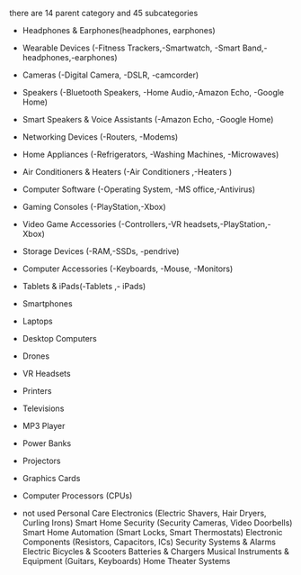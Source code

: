 there are 14 parent category and 45 subcategories

- Headphones & Earphones(headphones, earphones)
- Wearable Devices (-Fitness Trackers,-Smartwatch, -Smart Band,-headphones,-earphones)
- Cameras (-Digital Camera, -DSLR, -camcorder)
- Speakers (-Bluetooth Speakers, -Home Audio,-Amazon Echo, -Google Home)
- Smart Speakers & Voice Assistants (-Amazon Echo, -Google Home)
- Networking Devices (-Routers, -Modems)
- Home Appliances (-Refrigerators, -Washing Machines, -Microwaves)
- Air Conditioners & Heaters (-Air Conditioners ,-Heaters )
- Computer Software (-Operating System, -MS office,-Antivirus)
- Gaming Consoles (-PlayStation,-Xbox)
- Video Game Accessories (-Controllers,-VR headsets,-PlayStation,-Xbox)
- Storage Devices (-RAM,-SSDs, -pendrive)
- Computer Accessories (-Keyboards, -Mouse, -Monitors)
- Tablets & iPads(-Tablets ,- iPads)

- Smartphones
- Laptops
- Desktop Computers
- Drones
- VR Headsets
- Printers
- Televisions
- MP3 Player
- Power Banks
- Projectors
- Graphics Cards
- Computer Processors (CPUs)

- not used
  Personal Care Electronics (Electric Shavers, Hair Dryers, Curling Irons)
  Smart Home Security (Security Cameras, Video Doorbells)
  Smart Home Automation (Smart Locks, Smart Thermostats)
  Electronic Components (Resistors, Capacitors, ICs)
  Security Systems & Alarms
  Electric Bicycles & Scooters
  Batteries & Chargers
  Musical Instruments & Equipment (Guitars, Keyboards)
  Home Theater Systems
